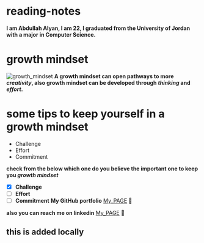 # reading-notes
**I am Abdullah Alyan, I am 22, I graduated from the University of Jordan with a major in Computer Science.**
# growth mindset
![growth_mindset](https://blog.cengage.com/wp-content/uploads/2020/11/blog-growth-mindset-1511130.png)
**A growth mindset can open pathways to more _creativity_, also growth mindset can be developed through _thinking_ and _effort_.**
# some tips to keep yourself in a growth mindset
- Challenge
- Effort
- Commitment

**check from the below which one do you believe the important one to keep you _growth mindset_**
- [x] **Challenge** 
- [ ] **Effort** 
- [ ] **Commitment**
**My GitHub portfolio** [My_PAGE](https://github.com/AbdullahElian1) 🥇
 
 **also you can reach me on linkedin**  [My_PAGE](www.linkedin.com/in/abdullah-elian) 🥇

 ## this is added locally 
